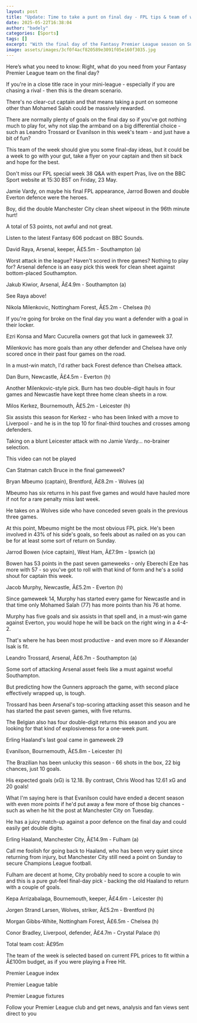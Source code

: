 ```yaml
---
layout: post
title: "Update: Time to take a punt on final day - FPL tips & team of week"
date: 2025-05-22T16:38:04
author: "badely"
categories: [Sports]
tags: []
excerpt: "With the final day of the Fantasy Premier League season on Sunday, there's no use worrying about underlying data or xG too much - just go with your gu"
image: assets/images/3cf0f4acf820589e3091f05e160f3035.jpg
---
```


Here’s what you need to know: Right, what do you need from your Fantasy Premier League team on the final day?

If you're in a close title race in your mini-league - especially if you are chasing a rival - then this is the dream scenario.

There's no clear-cut captain and that means taking a punt on someone other than Mohamed Salah could be massively rewarded.

There are normally plenty of goals on the final day so if you've got nothing much to play for, why not slap the armband on a big differential choice - such as Leandro Trossard or Evanilson in this week's team - and just have a bit of fun?

This team of the week should give you some final-day ideas, but it could be a week to go with your gut, take a flyer on your captain and then sit back and hope for the best.

Don't miss our FPL special week 38 Q&A with expert Pras, live on the BBC Sport website at 15:30 BST on Friday, 23 May.

Jamie Vardy, on maybe his final FPL appearance, Jarrod Bowen and double Everton defence were the heroes.

Boy, did the double Manchester City clean sheet wipeout in the 96th minute hurt!

A total of 53 points, not awful and not great.

Listen to the latest Fantasy 606 podcast on BBC Sounds.

David Raya, Arsenal, keeper, Â£5.5m - Southampton (a)

Worst attack in the league? Haven't scored in three games? Nothing to play for? Arsenal defence is an easy pick this week for clean sheet against bottom-placed Southampton.

Jakub Kiwior, Arsenal, Â£4.9m - Southampton (a)

See Raya above!

Nikola Milenkovic, Nottingham Forest, Â£5.2m - Chelsea (h)

If you're going for broke on the final day you want a defender with a goal in their locker.

Ezri Konsa and Marc Cucurella owners got that luck in gameweek 37.

Milenkovic has more goals than any other defender and Chelsea have only scored once in their past four games on the road.

In a must-win match, I'd rather back Forest defence than Chelsea attack.

Dan Burn, Newcastle, Â£4.5m - Everton (h)

Another Milenkovic-style pick. Burn has two double-digit hauls in four games and Newcastle have kept three home clean sheets in a row.

Milos Kerkez, Bournemouth, Â£5.2m - Leicester (h)

Six assists this season for Kerkez - who has been linked with a move to Liverpool - and he is in the top 10 for final-third touches and crosses among defenders.

Taking on a blunt Leicester attack with no Jamie Vardy... no-brainer selection.

This video can not be played

Can Statman catch Bruce in the final gameweek?

Bryan Mbeumo (captain), Brentford, Â£8.2m - Wolves (a)

Mbeumo has six returns in his past five games and would have hauled more if not for a rare penalty miss last week.

He takes on a Wolves side who have conceded seven goals in the previous three games.

At this point, Mbeumo might be the most obvious FPL pick. He's been involved in 43% of his side's goals, so feels about as nailed on as you can be for at least some sort of return on Sunday.

Jarrod Bowen (vice captain), West Ham, Â£7.9m - Ipswich (a)

Bowen has 53 points in the past seven gameweeks - only Eberechi Eze has more with 57 - so you've got to roll with that kind of form and he's a solid shout for captain this week.

Jacob Murphy, Newcastle, Â£5.2m - Everton (h)

Since gameweek 14, Murphy has started every game for Newcastle and in that time only Mohamed Salah (77) has more points than his 76 at home.

Murphy has five goals and six assists in that spell and, in a must-win game against Everton, you would hope he will be back on the right wing in a 4-4-2.

That's where he has been most productive - and even more so if Alexander Isak is fit.

Leandro Trossard, Arsenal, Â£6.7m - Southampton (a)

Some sort of attacking Arsenal asset feels like a must against woeful Southampton.

But predicting how the Gunners approach the game, with second place effectively wrapped up, is tough.

Trossard has been Arsenal's top-scoring attacking asset this season and he has started the past seven games, with five returns.

The Belgian also has four double-digit returns this season and you are looking for that kind of explosiveness for a one-week punt.

Erling Haaland's last goal came in gameweek 29

Evanilson, Bournemouth, Â£5.8m - Leicester (h)

The Brazilian has been unlucky this season - 66 shots in the box, 22 big chances, just 10 goals. 

His expected goals (xG) is 12.18. By contrast, Chris Wood has 12.61 xG and 20 goals!

What I'm saying here is that Evanilson could have ended a decent season with even more points if he'd put away a few more of those big chances - such as when he hit the post at Manchester City on Tuesday.

He has a juicy match-up against a poor defence on the final day and could easily get double digits.

Erling Haaland, Manchester City, Â£14.9m - Fulham (a)

Call me foolish for going back to Haaland, who has been very quiet since returning from injury, but Manchester City still need a point on Sunday to secure Champions League football.

Fulham are decent at home, City probably need to score a couple to win and this is a pure gut-feel final-day pick - backing the old Haaland to return with a couple of goals.

Kepa Arrizabalaga, Bournemouth, keeper, Â£4.6m - Leicester (h)

Jorgen Strand Larsen, Wolves, striker, Â£5.2m - Brentford (h)

Morgan Gibbs-White, Nottingham Forest, Â£6.5m - Chelsea (h)

Conor Bradley, Liverpool, defender, Â£4.7m - Crystal Palace (h)

Total team cost: Â£95m

The team of the week is selected based on current FPL prices to fit within a Â£100m budget, as if you were playing a Free Hit.

Premier League index

Premier League table

Premier League fixtures

Follow your Premier League club and get news, analysis and fan views sent direct to you

